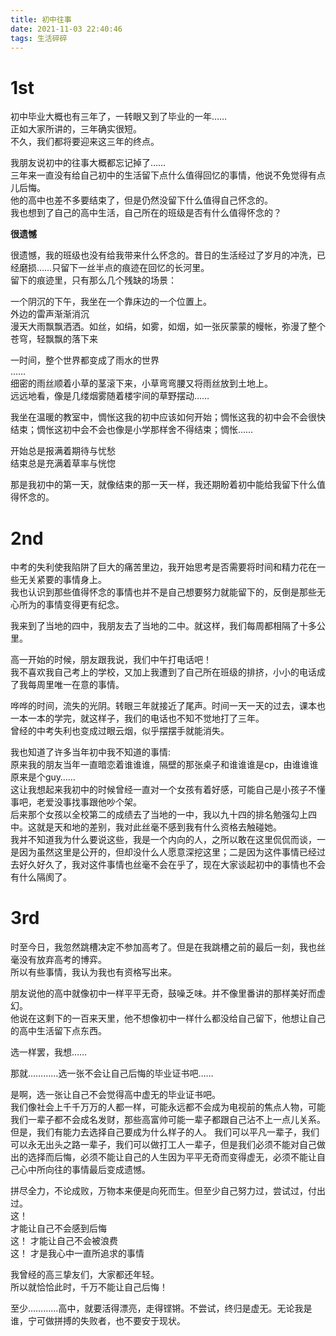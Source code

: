 ```yaml
---
title: 初中往事
date: 2021-11-03 22:40:46
tags: 生活碎碎
---
```

# 1st
初中毕业大概也有三年了，一转眼又到了毕业的一年……  
正如大家所讲的，三年确实很短。  
不久，我们都将要迎来这三年的终点。  

我朋友说初中的往事大概都忘记掉了……  
三年来一直没有给自己初中的生活留下点什么值得回忆的事情，他说不免觉得有点儿后悔。  
他的高中也差不多要结束了，但是仍然没留下什么值得自己怀念的。  
我也想到了自己的高中生活，自己所在的班级是否有什么值得怀念的？  

**很遗憾**

很遗憾，我的班级也没有给我带来什么怀念的。昔日的生活经过了岁月的冲洗，已经磨损……只留下一丝半点的痕迹在回忆的长河里。  
留下的痕迹里，只有那么几个残缺的场景：  

一个阴沉的下午，我坐在一个靠床边的一个位置上。  
外边的雷声渐渐消沉  
漫天大雨飘飘洒洒。如丝，如绢，如雾，如烟，如一张灰蒙蒙的幔帐，弥漫了整个苍穹，轻飘飘的落下来  

一时间，整个世界都变成了雨水的世界  
……  
细密的雨丝顺着小草的茎滚下来，小草弯弯腰又将雨丝放到土地上。  
远远地看，像是几缕烟雾随着楼宇间的草野摆动……  

我坐在温暖的教室中，惆怅这我的初中应该如何开始；惆怅这我的初中会不会很快结束；惆怅这初中会不会也像是小学那样舍不得结束；惆怅……  

开始总是报满着期待与忧愁  
结束总是充满着草率与恍惚  

那是我初中的第一天，就像结束的那一天一样，我还期盼着初中能给我留下什么值得怀念的。  

# 2nd
中考的失利使我陷阱了巨大的痛苦里边，我开始思考是否需要将时间和精力花在一些无关紧要的事情身上。  
我也认识到那些值得怀念的事情也并不是自己想要努力就能留下的，反倒是那些无心所为的事情变得更有纪念。  

我来到了当地的四中，我朋友去了当地的二中。就这样，我们每周都相隔了十多公里。  

高一开始的时候，朋友跟我说，我们中午打电话吧！  
我不喜欢我自己考上的学校，又加上我遭到了自己所在班级的排挤，小小的电话成了我每周里唯一在意的事情。  

哗哗的时间，流失的光阴。转眼三年就接近了尾声。时间一天一天的过去，课本也一本一本的学完，就这样子，我们的电话也不知不觉地打了三年。  
曾经的中考失利也变成过眼云烟，似乎摆摆手就能消失。  

我也知道了许多当年初中我不知道的事情:  
原来我的朋友当年一直暗恋着谁谁谁，隔壁的那张桌子和谁谁谁是cp，由谁谁谁原来是个guy……  
这让我想起来我初中的时候曾经一直对一个女孩有着好感，可能自己是小孩子不懂事吧，老爱没事找事跟他吵个架。  
后来那个女孩以全校第二的成绩去了当地的一中，我以九十四的排名勉强勾上四中。这就是天和地的差别，我对此丝毫不感到我有什么资格去触碰她。  
我并不知道我为什么要说这些，我是一个内向的人，之所以敢在这里侃侃而谈，一是因为虽然这里是公开的，但却没什么人愿意深挖这里；二是因为这件事情已经过去好久好久了，我对这件事情也丝毫不会在乎了，现在大家谈起初中的事情也不会有什么隔阂了。  

# 3rd
时至今日，我忽然跳槽决定不参加高考了。但是在我跳槽之前的最后一刻，我也丝毫没有放弃高考的博弈。  
所以有些事情，我认为我也有资格写出来。  

朋友说他的高中就像初中一样平平无奇，鼓噪乏味。并不像里番讲的那样美好而虚幻。  
他说在这剩下的一百来天里，他不想像初中一样什么都没给自己留下，他想让自己的高中生活留下点东西。  

选一样罢，我想……  

那就…………选一张不会让自己后悔的毕业证书吧……  

是啊，选一张让自己不会觉得高中虚无的毕业证书吧。  
我们像社会上千千万万的人都一样，可能永远都不会成为电视前的焦点人物，可能我们一辈子都不会成名发财，那些高富帅可能一辈子都跟自己沾不上一点儿关系。但是，我们有能力去选择自己要成为什么样子的人。
我们可以平凡一辈子，我们可以永无出头之路一辈子，我们可以做打工人一辈子，但是我们必须不能对自己做出的选择而后悔，必须不能让自己的人生因为平平无奇而变得虚无，必须不能让自己心中所向往的事情最后变成遗憾。  

拼尽全力，不论成败，万物本来便是向死而生。但至少自己努力过，尝试过，付出过。  
这！  
才能让自己不会感到后悔  
这！
才能让自己不会被浪费  
这！
才是我心中一直所追求的事情  

我曾经的高三挚友们，大家都还年轻。  
所以就恰恰此时，千万不能让自己后悔！  

至少…………高中，就要活得漂亮，走得铿锵。不尝试，终归是虚无。无论我是谁，宁可做拼搏的失败者，也不要安于现状。